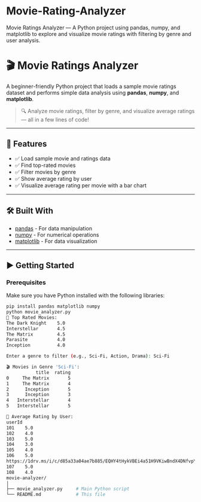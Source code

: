 # Movie-Rating-Analyzer
 Movie Ratings Analyzer — A Python project using pandas, numpy, and matplotlib to explore and visualize movie ratings with filtering by genre and user analysis.
# 🎬 Movie Ratings Analyzer

A beginner-friendly Python project that loads a sample movie ratings dataset and performs simple data analysis using **pandas**, **numpy**, and **matplotlib**.

> 🔍 Analyze movie ratings, filter by genre, and visualize average ratings — all in a few lines of code!

---

## 📌 Features

- ✅ Load sample movie and ratings data
- ✅ Find top-rated movies
- ✅ Filter movies by genre
- ✅ Show average rating by user
- ✅ Visualize average rating per movie with a bar chart

---

## 🛠️ Built With

- [pandas](https://pandas.pydata.org/) - For data manipulation
- [numpy](https://numpy.org/) - For numerical operations
- [matplotlib](https://matplotlib.org/) - For data visualization

---

## ▶️ Getting Started

### Prerequisites

Make sure you have Python installed with the following libraries:

```bash
pip install pandas matplotlib numpy
python movie_analyzer.py
🎥 Top Rated Movies:
The Dark Knight    5.0
Interstellar       4.5
The Matrix         4.5
Parasite           4.0
Inception          4.0

Enter a genre to filter (e.g., Sci-Fi, Action, Drama): Sci-Fi

🎬 Movies in Genre 'Sci-Fi':
           title  rating
0     The Matrix       5
1     The Matrix       4
2      Inception       5
3      Inception       3
4   Interstellar       4
5   Interstellar       5

👤 Average Rating by User:
userId
101    5.0
102    4.0
103    5.0
104    3.0
105    4.0
106    5.0
https://1drv.ms/i/c/d85a33a04ae7b885/EQHY4tHykVBEi4a51H9VKiwBndX4DNfvpYnqbSDAzAU7Yg?e=hIAD5l
107    5.0
108    4.0
movie-analyzer/
│
├── movie_analyzer.py     # Main Python script
└── README.md             # This file
